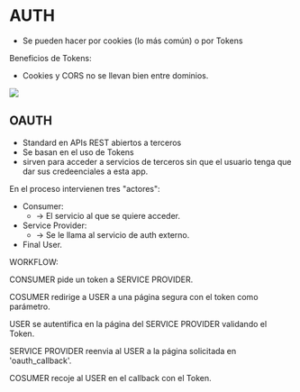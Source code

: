 <h1>AUTH </h1>

* Se pueden hacer por cookies (lo más común) o por Tokens

Beneficios de Tokens:
* Cookies y CORS no se llevan bien entre dominios.

<img src= "https://juanda.gitbooks.io/webapps/content/api/cookie-token-auth.png"/>
<h2> OAUTH </H2>

* Standard en APIs REST abiertos a terceros
* Se basan en el uso de Tokens
* sirven para acceder a servicios de terceros sin que el usuario tenga que dar sus credeenciales a esta app.

En el proceso intervienen tres "actores":

* Consumer:
    * -> El servicio al que se quiere acceder.
* Service Provider:
    * -> Se le llama al servicio de auth externo.
* Final User.

WORKFLOW:

CONSUMER pide un token a SERVICE PROVIDER.

COSUMER  redirige a USER a una página segura con el token como parámetro.

USER se autentifica en la página del SERVICE PROVIDER validando el Token.

SERVICE PROVIDER reenvia al USER  a la página solicitada en 'oauth_callback'.

COSUMER recoje al USER en el callback con el Token.


